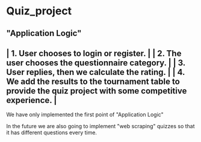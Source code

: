 # Quiz_project

"Application Logic"
------------------------------------------------------------------------------------------------------------------------
|   1. User chooses to login or register.                                                                              |
|   2. The user chooses the questionnaire category.                                                                    |
|   3. User replies, then we calculate the rating.                                                                     |
|   4. We add the results to the tournament table to provide the quiz project with some competitive experience.        |
------------------------------------------------------------------------------------------------------------------------


We have only implemented the first point of "Application Logic"

In the future we are also going to implement "web scraping" quizzes so that it has different questions every time.
